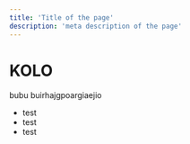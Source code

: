 ```yaml
---
title: 'Title of the page'
description: 'meta description of the page'
---
```


# KOLO

bubu
buirhajgpoargiaejio
- test
- test
- test
